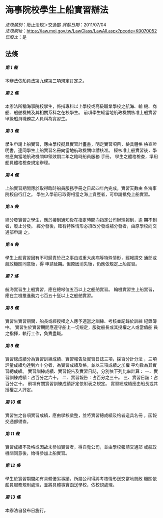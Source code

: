 # 海事院校學生上船實習辦法

*法規類別*：廢止法規＞交通部
*異動日期*：2011/07/04  
*法規網址*：https://law.moj.gov.tw/LawClass/LawAll.aspx?pcode=K0070052
*已廢止*：是


## 法條
##### 第 1 條
本辦法依船員法第九條第三項規定訂定之。

##### 第 2 條
本辦法所稱海事院校學生，係指專科以上學校或高級職業學校之航海、輪
機、商船、船舶機械及其相關系科之在校學生。
前項學生經當地航政機關核准上船實習甲級船員職務之人員稱為實習生。

##### 第 3 條
學生申請上船實習，應由學校擬具實習計畫書，明定實習項目，檢具體格
檢查證明書，連同學生上船實習名冊向當地航政機關申請核准。
經核准上船實習後，學校應向當地航政機關申領效期二年之臨時船員服務
手冊。
學生之體格檢查，準用船員體格檢查規定辦理。

##### 第 4 條
上船實習期間應於取得臨時船員服務手冊之日起四年內完成，實習天數由
各海事院校自行訂之。
學生入學前已取得相當之海上資歷者，可申請抵免上船實習。

##### 第 5 條
經分發實習之學生，應於接到通知後在指定時間向指定公司辦理報到，逾
期不到者，廢止分發。
經分發後，確有特殊情形必須改分發或補分發者，由原學校向交通部申請
之。

##### 第 6 條
學生上船實習因有不可歸責於己之事由或重大疾病等特殊情形，經報請交
通部或航政機關同意後，得
申請延期。但原因消失後，仍應依規定上船實習。

##### 第 7 條
航海實習生上船實習，應在總噸位五百以上之船舶實習。
輪機實習生上船實習，應在主機推進動力七百五十瓩以上之船舶實習。

##### 第 8 條
實習生實習期間，船長或經授權之人應予適當之訓練、考核並記錄於訓練
紀錄簿中。
實習生於實習期間應遵守船上一切規定，服從船長或其授權之人或當值船
員之指揮，執行工作，負責盡職。

##### 第 9 條
實習總成績分為實習訓練成績、實習報告及實習日誌三項，採百分計分法
，三項評量成績均達到六十分者，為實習成績及格，並以三項成績之加權
平均數為其實習總成績。
實習訓練成績、實習報告及實習日誌，分別依下列比率計算：
一、實習訓練成績：占百分之六十。
二、實習報告：占百分之三十。
三、實習日誌：占百分之十。
前項有關實習訓練成績評定依附表之規定。
實習總成績應由船長或其授權之人評定。

##### 第 10 條
實習生之各項實習成績，應由學校彙整，並將實習總成績及格者造具名冊
，函報交通部備查。

##### 第 11 條
實習成績不及格或因故未參加實習者，得自覓公司，並由學校報請交通部
或航政機關同意後，始得參加上船實習。

##### 第 12 條
學生於實習期間如有具體優劣事蹟，所屬公司得將考核情形送交當地航政
機關依船員服務規則處理，並將具體事實函送學校，依校規處理。

##### 第 13 條
本辦法自發布日施行。


